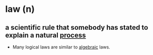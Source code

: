 # law (n)

## a scientific rule that somebody has stated to explain a natural [process](process-n.md#a-series-of-things-that-are-done-in-order-to-achieve-a-particular-result)

- Many logical laws are similar to [algebraic](algebraic-adj.md#connected-with-a-type-of-mathematics-in-which-letters-and-symbols-are-used-to-represent-quantities) laws.